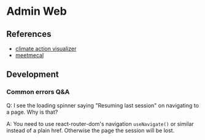 # Admin Web

## References

- [climate action visualizer](https://github.com/mkraenz/typescript-teatime/blob/main/e117-climate-action-visualizer/src/components/theme.ts)
- [meetmecal](https://github.com/mkraenz/meetmecal/tree/main/app/src/pages/admin)

## Development

### Common errors Q&A

Q: I see the loading spinner saying "Resuming last session" on navigating to a page. Why is that?

A: You need to use react-router-dom's navigation `useNavigate()` or similar instead of a plain href. Otherwise the page the session will be lost.
